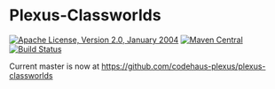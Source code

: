 Plexus-Classworlds
===============

[![Apache License, Version 2.0, January 2004](https://img.shields.io/github/license/codehaus-plexus/plexus-classworlds.svg?label=License)](http://www.apache.org/licenses/)
[![Maven Central](https://img.shields.io/maven-central/v/org.codehaus.plexus/plexus-classworlds.svg?label=Maven%20Central)](https://search.maven.org/artifact/org.codehaus.plexus/plexus-classworlds)
[![Build Status](https://travis-ci.org/codehaus-plexus/plexus-classworlds.svg?branch=master)](https://travis-ci.org/codehaus-plexus/plexus-classworlds)

Current master is now at https://github.com/codehaus-plexus/plexus-classworlds
